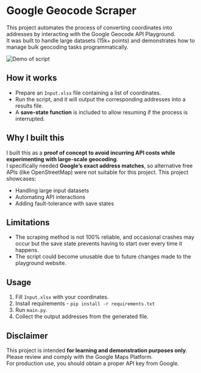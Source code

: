 # Google Geocode Scraper

This project automates the process of converting coordinates into addresses by interacting with the Google Geocode API Playground.  
It was built to handle large datasets (15k+ points) and demonstrates how to manage bulk geocoding tasks programmatically.

![Demo of script](demo.gif)

## How it works
- Prepare an `Input.xlsx` file containing a list of coordinates.  
- Run the script, and it will output the corresponding addresses into a results file.  
- A **save-state function** is included to allow resuming if the process is interrupted.  

## Why I built this
I built this as a **proof of concept to avoid incurring API costs while experimenting with large-scale geocoding**.  
I specifically needed **Google’s exact address matches**, so alternative free APIs (like OpenStreetMap) were not suitable for this project.
This project showcases:  
- Handling large input datasets  
- Automating API interactions  
- Adding fault-tolerance with save states  

## Limitations
- The scraping method is not 100% reliable, and occasional crashes may occur but the save state prevents having to start over every time it happens.  
- The script could become unusable due to future changes made to the playground website.  

## Usage
1. Fill `Input.xlsx` with your coordinates.
2. Install requirements - `pip install -r requirements.txt`
3. Run `main.py`.  
4. Collect the output addresses from the generated file.  

## Disclaimer
This project is intended **for learning and demonstration purposes only**.  
Please review and comply with the Google Maps Platform.  
For production use, you should obtain a proper API key from Google.  
